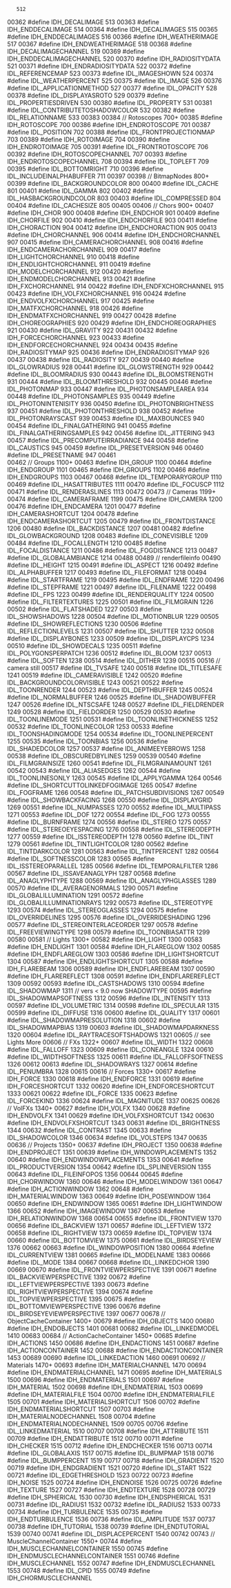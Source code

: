        512
00362 #define IDH_DECALIMAGE          513
00363 #define IDH_ENDDECALIMAGE       514
00364 #define IDH_DECALIMAGES         515
00365 #define IDH_ENDDECALIMAGES      516
00366 #define IDH_WEATHERIMAGE        517
00367 #define IDH_ENDWEATHERIMAGE     518
00368 #define IDH_DECALIMAGECHANNEL   519
00369 #define IDH_ENDDECALIMAGECHANNEL 520
00370 #define IDH_RADIOSITYDATA       521
00371 #define IDH_ENDRADIOSITYDATA    522
00372 #define IDL_REFERENCEMAP        523
00373 #define IDL_IMAGESHOWN          524
00374 #define IDL_WEATHERPERCENT      525
00375 #define IDL_IMAGE               526
00376 #define IDL_APPLICATIONMETHOD   527
00377 #define IDL_OPACITY             528
00378 #define IDL_DISPLAYASROTO       529
00379 #define IDL_PROPERTIESDRIVEN    530
00380 #define IDL_PROPERTY            531
00381 #define IDL_CONTRIBUTETOSHADOWCOLOR 532
00382 #define IDL_RELATIONNAME        533
00383 
00384 // Rotoscopes                   700+
00385 #define IDH_ROTOSCOPE           700
00386 #define IDH_ENDROTOSCOPE        701
00387 #define IDL_POSITION            702
00388 #define IDL_FRONTPROJECTIONMAP  703
00389 #define IDH_ROTOIMAGE           704
00390 #define IDH_ENDROTOIMAGE        705
00391 #define IDL_FRONTROTOSCOPE      706
00392 #define IDH_ROTOSCOPECHANNEL    707
00393 #define IDH_ENDROTOSCOPECHANNEL 708
00394 #define IDL_TOPLEFT             709
00395 #define IDL_BOTTOMRIGHT         710
00396 #define IDL_INCLUDEINALPHABUFFER 711
00397 
00398 // BitmapNodes                  800+
00399 #define IDL_BACKGROUNDCOLOR     800
00400 #define IDL_CACHE               801
00401 #define IDL_GAMMA               802
00402 #define IDL_HASBACKGROUNDCOLOR  803
00403 #define IDL_COMPRESSED          804
00404 #define IDL_CACHESIZE           805
00405 
00406 // Chors                        900+
00407 #define IDH_CHOR                900
00408 #define IDH_ENDCHOR             901
00409 #define IDH_CHORFILE            902
00410 #define IDH_ENDCHORFILE         903
00411 #define IDH_CHORACTION          904
00412 #define IDH_ENDCHORACTION       905
00413 #define IDH_CHORCHANNEL         906
00414 #define IDH_ENDCHORCHANNEL      907
00415 #define IDH_CAMERACHORCHANNEL    908
00416 #define IDH_ENDCAMERACHORCHANNEL 909
00417 #define IDH_LIGHTCHORCHANNEL     910
00418 #define IDH_ENDLIGHTCHORCHANNEL  911
00419 #define IDH_MODELCHORCHANNEL     912
00420 #define IDH_ENDMODELCHORCHANNEL  913
00421 #define IDH_FXCHORCHANNEL        914
00422 #define IDH_ENDFXCHORCHANNEL     915
00423 #define IDH_VOLFXCHORCHANNEL     916
00424 #define IDH_ENDVOLFXCHORCHANNEL  917
00425 #define IDH_MATFXCHORCHANNEL     918
00426 #define IDH_ENDMATFXCHORCHANNEL  919
00427 
00428 #define IDH_CHOREOGRAPHIES       920
00429 #define IDH_ENDCHOREOGRAPHIES    921
00430 #define IDL_GRAVITY              922
00431 
00432 #define IDH_FORCECHORCHANNEL     923
00433 #define IDH_ENDFORCECHORCHANNEL  924
00434 
00435 #define IDH_RADIOSITYMAP         925
00436 #define IDH_ENDRADIOSITYMAP      926
00437 
00438 #define IDL_RADIOSITY            927
00439 
00440 #define IDL_GLOWRADIUS           928
00441 #define IDL_GLOWSTRENGTH         929
00442 #define IDL_BLOOMRADIUS          930
00443 #define IDL_BLOOMSTRENGTH        931
00444 #define IDL_BLOOMTHRESHOLD       932
00445 
00446 #define IDL_PHOTONMAP            933
00447 #define IDL_PHOTONSAMPLEAREA     934
00448 #define IDL_PHOTONSAMPLES        935
00449 #define IDL_PHOTONINTENISITY     936
00450 #define IDL_PHOTONBRIGHTNESS     937
00451 #define IDL_PHOTONTHRESHOLD      938
00452 #define IDL_PHOTONRAYSCAST       939
00453 #define IDL_MAXBOUNCES           940
00454 #define IDL_FINALGATHERING       941
00455 #define IDL_FINALGATHERINGSAMPLES 942
00456 #define IDL_JITTERING            943
00457 #define IDL_PRECOMPUTEIRRADIANCE 944
00458 #define IDL_CAUSTICS             945
00459 #define IDL_PRESETVERSION        946
00460 #define IDL_PRESETNAME           947
00461  
00462 // Groups                       1100+
00463 #define IDH_GROUP               1100
00464 #define IDH_ENDGROUP            1101
00465 #define IDH_GROUPS              1102
00466 #define IDH_ENDGROUPS           1103
00467 
00468 #define IDL_TEMPORARYGROUP      1110
00469 #define IDL_HASATTRIBUTES       1111
00470 #define IDL_FOCUSCP             1112
00471 #define IDL_RENDERASLINES       1113
00472 
00473 // Cameras                      1199+
00474 #define IDL_CAMERAFRAME         1199
00475 #define IDH_CAMERA              1200
00476 #define IDH_ENDCAMERA           1201
00477 #define IDH_CAMERASHORTCUT      1204
00478 #define IDH_ENDCAMERASHORTCUT   1205
00479 #define IDL_FRONTDISTANCE       1206
00480 #define IDL_BACKDISTANCE        1207
00481 
00482 #define IDL_GLOWBACKGROUND      1208
00483 #define IDL_CONEVISIBLE         1209
00484 #define IDL_FOCALLENGTH         1210
00485 #define IDL_FOCALDISTANCE       1211
00486 #define IDL_FOGDISTANCE         1213
00487 #define IDL_GLOBALAMBIANCE      1214
00488 
00489 // renderfileinfo
00490 #define IDL_HEIGHT              1215
00491 #define IDL_ASPECT              1216
00492 #define IDL_ALPHABUFFER         1217
00493 #define IDL_FILEFORMAT          1218
00494 #define IDL_STARTFRAME          1219
00495 #define IDL_ENDFRAME            1220
00496 #define IDL_STEPFRAME           1221
00497 #define IDL_FILENAME            1222
00498 #define IDL_FPS                 1223
00499 #define IDL_RENDERQUALITY       1224
00500 #define IDL_FILTERTEXTURES      1225
00501 #define IDL_FILMGRAIN           1226
00502 #define IDL_FLATSHADED          1227
00503 #define IDL_SHOWSHADOWS         1228
00504 #define IDL_MOTIONBLUR          1229
00505 #define IDL_SHOWREFLECTIONS     1230
00506 #define IDL_REFLECTIONLEVELS    1231
00507 #define IDL_SHUTTER             1232
00508 #define IDL_DISPLAYBONES        1233
00509 #define IDL_DISPLAYCPS          1234
00510 #define IDL_SHOWDECALS          1235
00511 #define IDL_POLYGONSPERPATCH    1236
00512 #define IDL_BLOOM               1237
00513 #define IDL_SOFTEN              1238
00514 #define IDL_DITHER              1239
00515 
00516 // camera still
00517 #define IDL_TVSAFE              1240
00518 #define IDL_TITLESAFE           1241
00519 #define IDL_CAMERAVISIBLE       1242
00520 #define IDL_BACKGROUNDCOLORVISIBLE 1243
00521 
00522 #define IDL_TOONRENDER          1244
00523 #define IDL_DEPTHBUFFER         1245
00524 #define IDL_NORMALBUFFER        1246
00525 #define IDL_SHADOWBUFFER        1247
00526 #define IDL_NTSCSAFE            1248
00527 #define IDL_FIELDRENDER         1249
00528 #define IDL_FIELDORDER          1250
00529 
00530 #define IDL_TOONLINEMODE        1251
00531 #define IDL_TOONLINETHICKNESS   1252
00532 #define IDL_TOONLINECOLOR       1253
00533 #define IDL_TOONSHADINGMODE     1254
00534 #define IDL_TOONLINEPERCENT     1255
00535 #define IDL_TOONBIAS            1256
00536 #define IDL_SHADEDCOLOR         1257
00537 #define IDL_ANIMEEYEBROWS       1258
00538 #define IDL_OBSCUREDBYLINES     1259
00539 
00540 #define IDL_FILMGRAINSIZE       1260
00541 #define IDL_FILMGRAINAMOUNT     1261
00542 
00543 #define IDL_ALIASEDGES          1262
00544 #define IDL_TOONLINESONLY       1263
00545 #define IDL_APPLYGAMMA          1264
00546 #define IDL_SHORTCUTTOLINKEDFOGIMAGE 1265
00547 #define IDL_FOGFRAME            1266
00548 #define IDL_PATCHSUBDIVISIONS   1267
00549 #define IDL_SHOWBACKFACING      1268
00550 #define IDL_DISPLAYGRID         1269
00551 #define IDL_NUMPASSES           1270
00552 #define IDL_MULTIPASS           1271
00553 #define IDL_DOF                 1272
00554 #define IDL_FOG                 1273
00555 #define IDL_BURNFRAME           1274
00556 #define IDL_STEREO              1275
00557 #define IDL_STEREOEYESPACING    1276
00558 #define IDL_STEREODEPTH         1277
00559 #define IDL_ISSTEREODEPTH       1278
00560 #define IDL_TINT                1279
00561 #define IDL_TINTLIGHTCOLOR      1280
00562 #define IDL_TINTDARKCOLOR       1281
00563 #define IDL_TINTPERCENT         1282
00564 #define IDL_SOFTNESSCOLOR       1283
00565 #define IDL_ISSTEREOPARALLEL    1285
00566 #define IDL_TEMPORALFILTER      1286
00567 #define IDL_ISSAVEANAGLYPH      1287
00568 #define IDL_ANAGLYPHTYPE        1288
00569 #define IDL_ANAGLYPHGLASSES     1289
00570 #define IDL_AVERAGENORMALS      1290
00571 #define IDL_GLOBALILLUMINATION  1291
00572 #define IDL_GLOBALILLUMINATIONRAYS 1292
00573 #define IDL_STEREOTYPE          1293
00574 #define IDL_STEREOGLASSES       1294
00575 #define IDL_OVERRIDELINES       1295
00576 #define IDL_OVERRIDESHADING     1296
00577 #define IDL_STEREOINTERLACEORDER 1297
00578 #define IDL_FREEVIEWINGTYPE     1298
00579 #define IDL_TOONBIASATTR        1299
00580 
00581 // Lights                       1300+
00582 #define IDH_LIGHT               1300
00583 #define IDH_ENDLIGHT            1301
00584 #define IDH_FLAREGLOW           1302
00585 #define IDH_ENDFLAREGLOW        1303
00586 #define IDH_LIGHTSHORTCUT       1304
00587 #define IDH_ENDLIGHTSHORTCUT    1305
00588 #define IDH_FLAREBEAM           1306
00589 #define IDH_ENDFLAREBEAM        1307
00590 #define IDH_FLAREREFLECT        1308
00591 #define IDH_ENDFLAREREFLECT     1309
00592 
00593 #define IDL_CASTSHADOWS         1310
00594 #define IDL_SHADOWMAP           1311 // vers < 9.0 now SHADOWTYPE
00595 #define IDL_SHADOWMAPSOFTNESS   1312
00596 #define IDL_INTENSITY           1313
00597 #define IDL_VOLUMETRIC          1314
00598 #define IDL_SPECULAR            1315
00599 #define IDL_DIFFUSE             1316
00600 #define IDL_QUALITY             1317
00601 #define IDL_SHADOWMAPRESOLUTION 1318
00602 #define IDL_SHADOWMAPBIAS       1319
00603 #define IDL_SHADOWMAPDARKNESS   1320
00604 #define IDL_RAYTRACESOFTSHADOWS 1321
00605 // see Lights More
00606 // FXs                          1322+
00607 #define IDL_WIDTH               1322
00608 #define IDL_FALLOFF             1323
00609 #define IDL_CONEANGLE           1324
00610 #define IDL_WIDTHSOFTNESS       1325
00611 #define IDL_FALLOFFSOFTNESS     1326
00612 
00613 #define IDL_SHADOWRAYS          1327
00614 #define IDL_PENUMBRA            1328
00615 
00616 // Forces                       1330+
00617 #define IDH_FORCE               1330
00618 #define IDH_ENDFORCE            1331
00619 #define IDH_FORCESHORTCUT       1332
00620 #define IDH_ENDFORCESHORTCUT    1333
00621 
00622 #define IDL_FORCE               1335
00623 #define IDL_FORCEKIND           1336
00624 #define IDL_MAGNITUDE           1337
00625 
00626 // VolFXs                       1340+
00627 #define IDH_VOLFX               1340
00628 #define IDH_ENDVOLFX            1341
00629 #define IDH_VOLFXSHORTCUT       1342
00630 #define IDH_ENDVOLFXSHORTCUT    1343
00631 #define IDL_BRIGHTNESS          1344
00632 #define IDL_CONTRAST            1345
00633 #define IDL_SHADOWCOLOR         1346
00634 #define IDL_VOLSTEPS            1347
00635 
00636 // Projects                     1350+
00637 #define IDH_PROJECT             1350
00638 #define IDH_ENDPROJECT          1351
00639 #define IDH_WINDOWPLACEMENTS    1352
00640 #define IDH_ENDWINDOWPLACEMENTS 1353
00641 #define IDL_PRODUCTVERSION      1354
00642 #define IDL_SPLINEVERSION       1355
00643 #define IDL_FILEINFOPOS         1356
00644 
00645 #define IDH_CHORWINDOW          1360
00646 #define IDH_MODELWINDOW         1361
00647 #define IDH_ACTIONWINDOW        1362
00648 #define IDH_MATERIALWINDOW      1363
00649 #define IDH_POSEWINDOW          1364
00650 #define IDH_ENDWINDOW           1365
00651 #define IDH_LIGHTWINDOW         1366
00652 #define IDH_IMAGEWINDOW         1367
00653 #define IDH_RELATIONWINDOW      1368
00654 
00655 #define IDL_FRONTVIEW           1370
00656 #define IDL_BACKVIEW            1371
00657 #define IDL_LEFTVIEW            1372
00658 #define IDL_RIGHTVIEW           1373
00659 #define IDL_TOPVIEW             1374
00660 #define IDL_BOTTOMVIEW          1375
00661 #define IDL_BIRDSEYEVIEW        1376
00662 
00663 #define IDL_WINDOWPOSITION      1380
00664 #define IDL_CURRENTVIEW         1381
00665 #define IDL_MODELNAME           1383
00666 #define IDL_MODE                1384
00667 
00668 #define IDL_LINKEDCHOR          1390
00669 
00670 #define IDL_FRONTVIEWPERSPECTIVE    1391
00671 #define IDL_BACKVIEWPERSPECTIVE     1392
00672 #define IDL_LEFTVIEWPERSPECTIVE     1393
00673 #define IDL_RIGHTVIEWPERSPECTIVE    1394
00674 #define IDL_TOPVIEWPERSPECTIVE      1395
00675 #define IDL_BOTTOMVIEWPERSPECTIVE   1396
00676 #define IDL_BIRDSEYEVIEWPERSPECTIVE 1397
00677 
00678 // ObjectCacheContainer         1400+
00679 #define IDH_OBJECTS             1400
00680 #define IDH_ENDOBJECTS          1401
00681 
00682 #define IDL_LINKEDMODEL         1410
00683 
00684 // ActionCacheContainer         1450+
00685 #define IDH_ACTIONS             1450
00686 #define IDH_ENDACTIONS          1451
00687 #define IDH_ACTIONCONTAINER     1452
00688 #define IDH_ENDACTIONCONTAINER  1453
00689 
00690 #define IDL_LINKEDACTION        1460
00691 
00692 // Materials                    1470+
00693 #define IDH_MATERIALCHANNEL     1470
00694 #define IDH_ENDMATERIALCHANNEL  1471
00695 #define IDH_MATERIALS           1500
00696 #define IDH_ENDMATERIALS        1501
00697 #define IDH_MATERIAL            1502
00698 #define IDH_ENDMATERIAL         1503
00699 #define IDH_MATERIALFILE        1504
00700 #define IDH_ENDMATERIALFILE     1505
00701 #define IDH_MATERIALSHORTCUT    1506
00702 #define IDH_ENDMATERIALSHORTCUT 1507
00703 #define IDH_MATERIALNODECHANNEL 1508
00704 #define IDH_ENDMATERIALNODECHANNEL 1509
00705 
00706 #define IDL_LINKEDMATERIAL       1510
00707 
00708 #define IDH_ATTRIBUTE           1511
00709 #define IDH_ENDATTRIBUTE        1512
00710 
00711 #define IDH_CHECKER             1515
00712 #define IDH_ENDCHECKER          1516
00713 
00714 #define IDL_GLOBALAXIS          1517
00715 #define IDL_BUMPMAP             1518
00716 #define IDL_BUMPPERCENT         1519
00717 
00718 #define IDH_GRADIENT            1520
00719 #define IDH_ENDGRADIENT         1521
00720 #define IDL_START               1522
00721 #define IDL_EDGETHRESHOLD       1523
00722 
00723 #define IDH_NOISE               1525
00724 #define IDH_ENDNOISE            1526
00725 
00726 #define IDH_TEXTURE             1527
00727 #define IDH_ENDTEXTURE          1528
00728 
00729 #define IDH_SPHERICAL           1530
00730 #define IDH_ENDSPHERICAL        1531
00731 #define IDL_RADIUS1             1532
00732 #define IDL_RADIUS2             1533
00733 
00734 #define IDH_TURBULENCE          1535
00735 #define IDH_ENDTURBULENCE       1536
00736 #define IDL_AMPLITUDE           1537
00737 
00738 #define IDH_TUTORIAL            1538
00739 #define IDH_ENDTUTORIAL         1539
00740 
00741 #define IDL_DISPLACEPERCENT      1540
00742 
00743 // MuscleChannelContainer               1550+
00744 #define IDH_MUSCLECHANNELCONTAINER      1550
00745 #define IDH_ENDMUSCLECHANNELCONTAINER   1551
00746 #define IDH_MUSCLECHANNEL               1552
00747 #define IDH_ENDMUSCLECHANNEL            1553
00748 #define IDL_CPID                        1555
00749 #define IDH_CHORMUSCLECHANNEL     